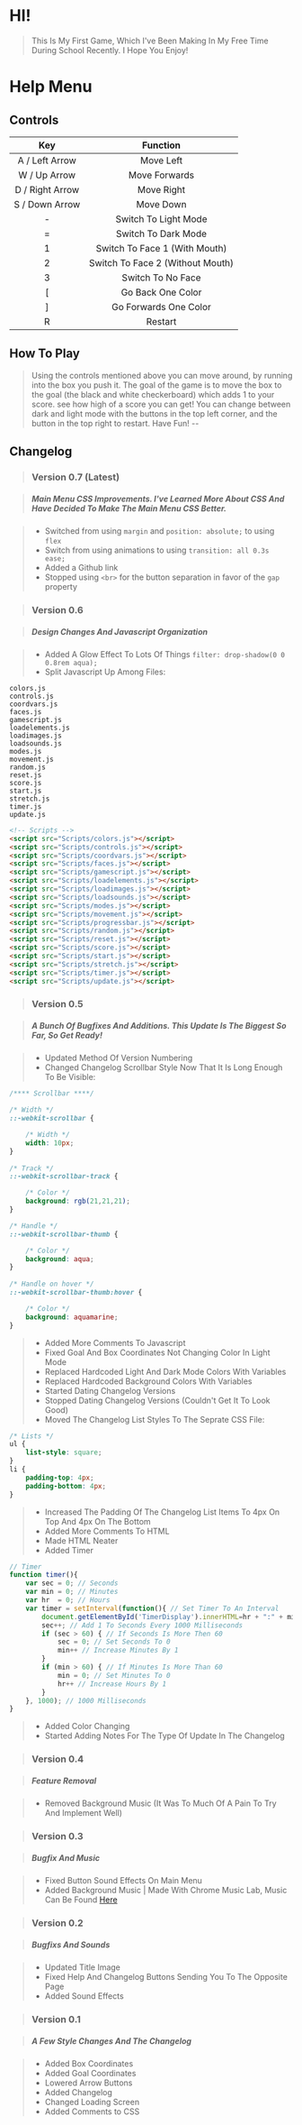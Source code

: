 # HI!
> This Is My First Game, Which I've Been Making In My Free Time During School Recently. I Hope You Enjoy!

# Help Menu

## Controls

|Key|Function|
|:-:|:------:|
|A / Left Arrow|Move Left|
|W / Up Arrow|Move Forwards|
|D / Right Arrow|Move Right|
|S / Down Arrow|Move Down|
|-|Switch To Light Mode|
|=|Switch To Dark Mode|
|1|Switch To Face 1 (With Mouth)|
|2|Switch To Face 2 (Without Mouth)|
|3|Switch To No Face|
|[|Go Back One Color|
|]|Go Forwards One Color|
|R|Restart|

## How To Play

> Using the controls mentioned above you can move around, by running into the box you push it. The goal of the game is to move the box to the goal (the black and white checkerboard) which adds 1 to your score. see how high of a score you can get! You can change between dark and light mode with the buttons in the top left corner, and the button in the top right to restart. Have Fun!
--

## Changelog
> ### Version 0.7 (Latest)

> ##### Main Menu CSS Improvements. I've Learned More About CSS And Have Decided To Make The Main Menu CSS Better.

> - Switched from using `margin` and `position: absolute;` to using `flex`
> - Switch from using animations to using `transition: all 0.3s ease;`
> - Added a Github link
> - Stopped using `<br>` for the button separation in favor of the `gap` property

> ### Version 0.6

> ##### Design Changes And Javascript Organization

> - Added A Glow Effect To Lots Of Things
`filter: drop-shadow(0 0 0.8rem aqua);`
> - Split Javascript Up Among Files:
```
colors.js
controls.js
coordvars.js
faces.js
gamescript.js
loadelements.js
loadimages.js
loadsounds.js
modes.js
movement.js
random.js
reset.js
score.js
start.js
stretch.js
timer.js
update.js
```
```html
<!-- Scripts -->
<script src="Scripts/colors.js"></script>
<script src="Scripts/controls.js"></script>
<script src="Scripts/coordvars.js"></script>
<script src="Scripts/faces.js"></script>
<script src="Scripts/gamescript.js"></script>
<script src="Scripts/loadelements.js"></script>
<script src="Scripts/loadimages.js"></script>
<script src="Scripts/loadsounds.js"></script>
<script src="Scripts/modes.js"></script>
<script src="Scripts/movement.js"></script>
<script src="Scripts/progressbar.js"></script>
<script src="Scripts/random.js"></script>
<script src="Scripts/reset.js"></script>
<script src="Scripts/score.js"></script>
<script src="Scripts/start.js"></script>
<script src="Scripts/stretch.js"></script>
<script src="Scripts/timer.js"></script>
<script src="Scripts/update.js"></script>
```

> ### Version 0.5

> ##### A Bunch Of Bugfixes And Additions. This Update Is The Biggest So Far, So Get Ready!

> - Updated Method Of Version Numbering
> - Changed Changelog Scrollbar Style Now That It Is Long Enough To Be Visible:
```css
/**** Scrollbar ****/

/* Width */
::-webkit-scrollbar {

    /* Width */
    width: 10px;
}
    
/* Track */
::-webkit-scrollbar-track {

    /* Color */
    background: rgb(21,21,21);
}

/* Handle */
::-webkit-scrollbar-thumb {

    /* Color */
    background: aqua;
}
  
/* Handle on hover */
::-webkit-scrollbar-thumb:hover {

    /* Color */
    background: aquamarine;
}
```
> - Added More Comments To Javascript
> - Fixed Goal And Box Coordinates Not Changing Color In Light Mode
> - Replaced Hardcoded Light And Dark Mode Colors With Variables
> - Replaced Hardcoded Background Colors With Variables
> - Started Dating Changelog Versions
> - Stopped Dating Changelog Versions (Couldn't Get It To Look Good)
> - Moved The Changelog List Styles To The Seprate CSS File:
```css
/* Lists */
ul {
    list-style: square;
}
li {
    padding-top: 4px;
    padding-bottom: 4px;
}
```
> - Increased The Padding Of The Changelog List Items To 4px On Top And 4px On The Bottom
> - Added More Comments To HTML
> - Made HTML Neater
> - Added Timer
```js
// Timer
function timer(){
    var sec = 0; // Seconds
    var min = 0; // Minutes
    var hr  = 0; // Hours
    var timer = setInterval(function(){ // Set Timer To An Interval
        document.getElementById('TimerDisplay').innerHTML=hr + ":" + min + ":" + sec; // Set Time Display To Hours:Minutes:Seconds
        sec++; // Add 1 To Seconds Every 1000 Milliseconds
        if (sec > 60) { // If Seconds Is More Then 60
            sec = 0; // Set Seconds To 0
            min++ // Increase Minutes By 1
        }
        if (min > 60) { // If Minutes Is More Than 60
            min = 0; // Set Minutes To 0
            hr++ // Increase Hours By 1
        }
    }, 1000); // 1000 Milliseconds
}
```
> - Added Color Changing
> - Started Adding Notes For The Type Of Update In The Changelog

> ### Version 0.4

> ##### Feature Removal

> - Removed Background Music (It Was To Much Of A Pain To Try And Implement Well)

> ### Version 0.3

> ##### Bugfix And Music

> - Fixed Button Sound Effects On Main Menu
> - Added Background Music | Made With Chrome Music Lab, Music Can Be Found  [Here](https://musiclab.chromeexperiments.com/Song-Maker/song/5857563646754816)

> ### Version 0.2

> ##### Bugfixs And Sounds

> - Updated Title Image
> - Fixed Help And Changelog Buttons Sending You To The Opposite Page
> - Added Sound Effects

> ### Version 0.1

> ##### A Few Style Changes And The Changelog

> - Added Box Coordinates
> - Added Goal Coordinates
> - Lowered Arrow Buttons
> - Added Changelog
> - Changed Loading Screen
> - Added Comments to CSS
